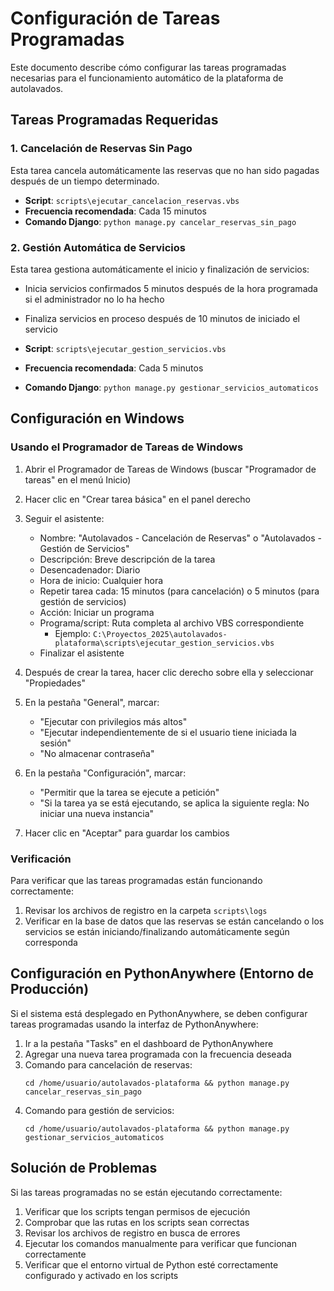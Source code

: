 # Configuración de Tareas Programadas

Este documento describe cómo configurar las tareas programadas necesarias para el funcionamiento automático de la plataforma de autolavados.

## Tareas Programadas Requeridas

### 1. Cancelación de Reservas Sin Pago

Esta tarea cancela automáticamente las reservas que no han sido pagadas después de un tiempo determinado.

- **Script**: `scripts\ejecutar_cancelacion_reservas.vbs`
- **Frecuencia recomendada**: Cada 15 minutos
- **Comando Django**: `python manage.py cancelar_reservas_sin_pago`

### 2. Gestión Automática de Servicios

Esta tarea gestiona automáticamente el inicio y finalización de servicios:
- Inicia servicios confirmados 5 minutos después de la hora programada si el administrador no lo ha hecho
- Finaliza servicios en proceso después de 10 minutos de iniciado el servicio

- **Script**: `scripts\ejecutar_gestion_servicios.vbs`
- **Frecuencia recomendada**: Cada 5 minutos
- **Comando Django**: `python manage.py gestionar_servicios_automaticos`

## Configuración en Windows

### Usando el Programador de Tareas de Windows

1. Abrir el Programador de Tareas de Windows (buscar "Programador de tareas" en el menú Inicio)
2. Hacer clic en "Crear tarea básica" en el panel derecho
3. Seguir el asistente:
   - Nombre: "Autolavados - Cancelación de Reservas" o "Autolavados - Gestión de Servicios"
   - Descripción: Breve descripción de la tarea
   - Desencadenador: Diario
   - Hora de inicio: Cualquier hora
   - Repetir tarea cada: 15 minutos (para cancelación) o 5 minutos (para gestión de servicios)
   - Acción: Iniciar un programa
   - Programa/script: Ruta completa al archivo VBS correspondiente
     - Ejemplo: `C:\Proyectos_2025\autolavados-plataforma\scripts\ejecutar_gestion_servicios.vbs`
   - Finalizar el asistente

4. Después de crear la tarea, hacer clic derecho sobre ella y seleccionar "Propiedades"
5. En la pestaña "General", marcar:
   - "Ejecutar con privilegios más altos"
   - "Ejecutar independientemente de si el usuario tiene iniciada la sesión"
   - "No almacenar contraseña"
6. En la pestaña "Configuración", marcar:
   - "Permitir que la tarea se ejecute a petición"
   - "Si la tarea ya se está ejecutando, se aplica la siguiente regla: No iniciar una nueva instancia"
7. Hacer clic en "Aceptar" para guardar los cambios

### Verificación

Para verificar que las tareas programadas están funcionando correctamente:

1. Revisar los archivos de registro en la carpeta `scripts\logs`
2. Verificar en la base de datos que las reservas se están cancelando o los servicios se están iniciando/finalizando automáticamente según corresponda

## Configuración en PythonAnywhere (Entorno de Producción)

Si el sistema está desplegado en PythonAnywhere, se deben configurar tareas programadas usando la interfaz de PythonAnywhere:

1. Ir a la pestaña "Tasks" en el dashboard de PythonAnywhere
2. Agregar una nueva tarea programada con la frecuencia deseada
3. Comando para cancelación de reservas:
   ```
   cd /home/usuario/autolavados-plataforma && python manage.py cancelar_reservas_sin_pago
   ```
4. Comando para gestión de servicios:
   ```
   cd /home/usuario/autolavados-plataforma && python manage.py gestionar_servicios_automaticos
   ```

## Solución de Problemas

Si las tareas programadas no se están ejecutando correctamente:

1. Verificar que los scripts tengan permisos de ejecución
2. Comprobar que las rutas en los scripts sean correctas
3. Revisar los archivos de registro en busca de errores
4. Ejecutar los comandos manualmente para verificar que funcionan correctamente
5. Verificar que el entorno virtual de Python esté correctamente configurado y activado en los scripts